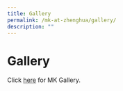 ```yaml
---
title: Gallery
permalink: /mk-at-zhenghua/gallery/
description: ""
---
```

# Gallery

Click [here](https://cms.isomer.gov.sg/sites/moe-zhenghuapri/folders/media-gallery) for MK Gallery.